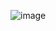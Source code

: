 ![image](https://user-images.githubusercontent.com/77222540/216122147-d730bb67-5cd7-478f-b69b-a3d70b7927b1.png)
